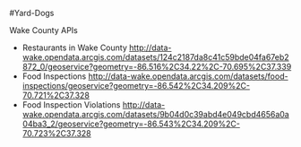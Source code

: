 #Yard-Dogs

Wake County APIs
- Restaurants in Wake County
http://data-wake.opendata.arcgis.com/datasets/124c2187da8c41c59bde04fa67eb2872_0/geoservice?geometry=-86.516%2C34.22%2C-70.695%2C37.339
- Food Inspections
http://data-wake.opendata.arcgis.com/datasets/food-inspections/geoservice?geometry=-86.542%2C34.209%2C-70.721%2C37.328
- Food Inspection Violations
http://data-wake.opendata.arcgis.com/datasets/9b04d0c39abd4e049cbd4656a0a04ba3_2/geoservice?geometry=-86.543%2C34.209%2C-70.723%2C37.328
